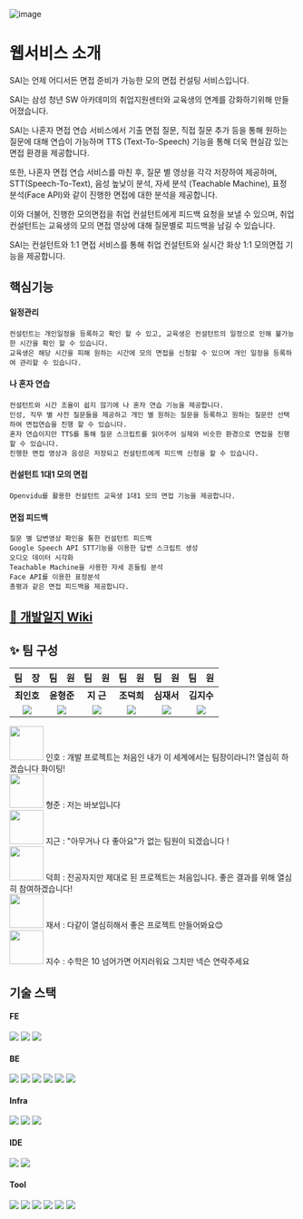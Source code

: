![image](/uploads/a96fc83be7c9523e23cadea4af27d9d4/image.png)

# 웹서비스 소개

SAI는 언제 어디서든 면접 준비가 가능한 모의 면접 컨설팅 서비스입니다.

SAI는 삼성 청년 SW 아카데미의 취업지원센터와 교육생의 연계를 강화하기위해 만들어졌습니다.

SAI는 나혼자 면접 연습 서비스에서 기출 면접 질문, 직접 질문 추가 등을 통해 원하는 질문에 대해 연습이 가능하며 TTS (Text-To-Speech) 기능을 통해 더욱 현실감 있는 면접 환경을 제공합니다.

또한, 나혼자 면접 연습 서비스를 마친 후, 질문 별 영상을 각각 저장하여 제공하며, STT(Speech-To-Text), 음성 높낮이 분석, 자세 분석 (Teachable Machine), 표정 분석(Face API)와 같이 진행한 면접에 대한 분석을 제공합니다.

이와 더불어, 진행한 모의면접을 취업 컨설턴트에게 피드백 요청을 보낼 수 있으며, 취업 컨설턴트는 교육생의 모의 면접 영상에 대해 질문별로 피드백을 남길 수 있습니다.

SAI는 컨설턴트와 1:1 면접 서비스를 통해 취업 컨설턴트와 실시간 화상 1:1 모의면접 기능을 제공합니다.

## 핵심기능

#### 일정관리 
```
컨설턴트는 개인일정을 등록하고 확인 할 수 있고, 교육생은 컨설턴트의 일정으로 인해 불가능한 시간을 확인 할 수 있습니다.
교육생은 해당 시간을 피해 원하는 시간에 모의 면접을 신청할 수 있으며 개인 일정을 등록하여 관리할 수 있습니다.
```

#### 나 혼자 연습
```
컨설턴트와 시간 조율이 쉽지 않기에 나 혼자 연습 기능을 제공합니다.
인성, 직무 별 사전 질문들을 제공하고 개인 별 원하는 질문을 등록하고 원하는 질문만 선택하여 면접연습을 진행 할 수 있습니다. 
혼자 연습이지만 TTS를 통해 질문 스크립트를 읽어주어 실제와 비슷한 환경으로 면접을 진행할 수 있습니다. 
진행한 면접 영상과 음성은 저장되고 컨설턴트에게 피드백 신청을 할 수 있습니다.
```

#### 컨설턴트 1대1 모의 면접 
```
Openvidu를 활용한 컨설턴트 교육생 1대1 모의 면접 기능을 제공합니다.
```

#### 면접 피드백
```
질문 별 답변영상 확인을 통한 컨설턴트 피드백 
Google Speech API STT기능을 이용한 답변 스크립트 생성 
오디오 데이터 시각화
Teachable Machine을 사용한 자세 흔들림 분석 
Face API를 이용한 표정분석
총평과 같은 면접 피드백을 제공합니다.
```


## [📃 개발일지 Wiki](https://lab.ssafy.com/s07-webmobile2-sub2/S07P12C206/-/wikis/home)

## :sparkles: 팀 구성 

| 팀　장 | 팀　원 | 팀　원 | 팀　원 | 팀　원 | 팀　원 |
| :-----: | :-----: | :---: | :-----: | :-----: | :-----: |
| **최인호** | **윤형준** | **지 근** | **조덕희** | **심재서** | **김지수** |
| <img src="https://img.shields.io/badge/FE-F8DC75"> | <img src="https://img.shields.io/badge/FE-F8DC75"> | <img src="https://img.shields.io/badge/BE-6DB33F">  | <img src="https://img.shields.io/badge/BE-6DB33F"> | <img src="https://img.shields.io/badge/BE-6DB33F"> | <img src="https://img.shields.io/badge/FE-F8DC75"> |


<img src = "/uploads/f50ed29f5e5cb395e08f9aaf1ab1ddd0/image.png" width = "60" height = "60">
인호 : 개발 프로젝트는 처음인 내가 이 세계에서는 팀장이라니?! 열심히 하겠습니다 화이팅! <br>     
<img src = "/uploads/fd220bd593e4692498289ba0cd328050/image.png" width = "60" height = "60">
형준 : 저는 바보입니다 <br> 
<img src = "/uploads/7814fe722369bce8eeb7484103c5e4f8/image.png" width = "60" height = "60">
지근 : "아무거나 다 좋아요"가 없는 팀원이 되겠습니다 !  <br>
<img src = "/uploads/044cc950ab727ae05ca3b21972ea360b/image.png" width = "60" height = "60">
덕희 : 전공자지만 제대로 된 프로젝트는 처음입니다. 좋은 결과를 위해 열심히 참여하겠습니다! <br>
<img src = "/uploads/754059cebbec97d3f7228f521ad9f9d0/image.png" width = "60" height = "60">
재서 : 다같이 열심히해서 좋은 프로젝트 만들어봐요😊 <br>
<img src = "/uploads/30eb7d89542ecece03f421638327e35a/image.png" width = "60" height = "60">
지수 : 수학은 10 넘어가면 어지러워요 그치만 넥슨 연락주세요   


## 기술 스택
#### FE
<img src="https://img.shields.io/badge/html5-E34F26?style=for-the-badge&logo=html5&logoColor=white">
<img src="https://img.shields.io/badge/css-1572B6?style=for-the-badge&logo=css3&logoColor=white">
<img src="https://img.shields.io/badge/vue.js-4FC08D?style=for-the-badge&logo=vue.js&logoColor=white">
<br>

#### BE
<img src="https://img.shields.io/badge/java-007396?style=for-the-badge&logo=java&logoColor=white">
<img src="https://img.shields.io/badge/springboot-6DB33F?style=for-the-badge&logo=springboot&logoColor=white">
<img src="https://img.shields.io/badge/springsecurity-6DB33F?style=for-the-badge&logo=springsecurity&logoColor=white">
<img src="https://img.shields.io/badge/mysql-4479A1?style=for-the-badge&logo=mysql&logoColor=white">
<img src="https://img.shields.io/badge/Hibernate-59666C?style=for-the-badge&logo=Hibernate&logoColor=white">
<img src="https://img.shields.io/badge/jpa-6DB33F?style=for-the-badge&logo=jpa&logoColor=white">
<br>

#### Infra
<img src="https://img.shields.io/badge/Nginx-009639C?style=for-the-badge&logo=Nginx&logoColor=white">
<img src="https://img.shields.io/badge/Aws-569A31?style=for-the-badge&logo=amazons3&logoColor=white">
<img src="https://img.shields.io/badge/google-4285F4?style=for-the-badge&logo=googlecloud&logoColor=white">
<br>

#### IDE
<img src="https://img.shields.io/badge/VisualStudioCode-007ACC?style=for-the-badge&logo=VisualStudioCode&logoColor=white">
<img src="https://img.shields.io/badge/Inteelij-000000?style=for-the-badge&logo=Intellijidea&logoColor=white">
<br>

#### Tool
<img src="https://img.shields.io/badge/POSTMAN-FF6C37?style=for-the-badge&logo=Postman&logoColor=white">
<img src="https://img.shields.io/badge/Mattermost-0058CC?style=for-the-badge&logo=Mattermost&logoColor=white">
<img src="https://img.shields.io/badge/Jira-0052CC?style=for-the-badge&logo=JIRAsoftware&logoColor=white">
<img src="https://img.shields.io/badge/git-F05032?style=for-the-badge&logo=git&logoColor=white">
<img src="https://img.shields.io/badge/notion-000000?style=for-the-badge&logo=notion&logoColor=white">
<img src="https://img.shields.io/badge/figma-F24E1E?style=for-the-badge&logo=figma&logoColor=white">
<br>

